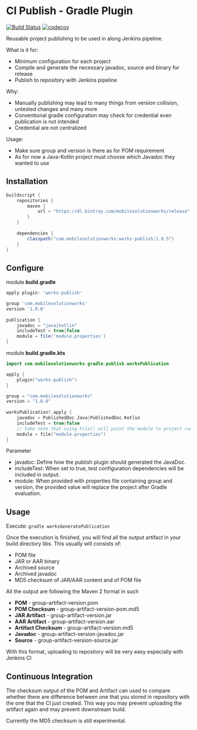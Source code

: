 # CI Publish - Gradle Plugin

[![Build Status](http://jenkins.mobilesolutionworks.com:8080/job/github/job/yunarta/job/works-ci-publish-gradle-plugin/job/master/badge/icon)](http://jenkins.mobilesolutionworks.com:8080/job/github/job/yunarta/job/works-ci-publish-gradle-plugin/job/master/)
[![codecov](https://codecov.io/gh/yunarta/works-ci-publish-gradle-plugin/branch/master/graph/badge.svg)](https://codecov.io/gh/yunarta/works-ci-publish-gradle-plugin)

Reusable project publishing to be used in along Jenkins pipeline.

What is it for:
- Minimum configuration for each project
- Compile and generate the necessary javadoc, source and binary for release
- Publish to repository with Jenkins pipeline

Why:
- Manually publishing may lead to many things from version collision, untested changes and many more
- Conventional gradle configuration may check for credential even publication is not intended
- Credential are not centralized

Usage:
- Make sure group and version is there as for POM requirement
- As for now a Java-Kotlin project must choose which Javadoc they wanted to use  

## Installation

```groovy
buildscript {
    repositories {
        maven {
            url = "https://dl.bintray.com/mobilesolutionworks/release"
        }
    }
    
    dependencies {
        classpath("com.mobilesolutionworks:works-publish:1.0.5")
    }    
}
```

## Configure

module **build.gradle**
```groovy
apply plugin: 'works-publish'

group 'com.mobilesolutionworks'
version '1.0.0'
            
publication {
    javadoc = "java|kotlin"
    includeTest = true|false
    module = file('module.properties')
}

```

module **build.gradle.kts**
```kotlin
import com.mobilesolutionworks.gradle.publish.worksPublication

apply {
    plugin("works-publish")
}

group = "com.mobilesolutionworks"
version = "1.0.0"
            
worksPublication?.apply {
    javadoc = PublishedDoc.Java|PublishedDoc.Kotlin
    includeTest = true|false
    // take note that using File() will point the module to project root instead   
    module = file("module.properties")
}
```
Parameter
- javadoc: Define how the publish plugin should generated the JavaDoc.
- includeTest: When set to true, test configuration dependencies will be included in output.
- module: When provided with properties file containing group and version, the provided value will replace the project 
after Gradle evaluation. 

## Usage

Execute:
```gradle worksGeneratePublication```

Once the execution is finished, you will find all the output artifact in your build directory libs.
This usually will consists of:
- POM file
- JAR or AAR binary
- Archived source
- Archived javadoc
- MD5 checksum of JAR/AAR content and of POM file

All the output are following the Maven 2 format in such
- **POM** - group-artifact-version.pom
- **POM Checksum** - group-artifact-version-pom.md5
- **JAR Artifact** - group-artifact-version.jar
- **AAR Artifact** - group-artifact-version.aar
- **Artifact Checksum** - group-artifact-version.md5
- **Javadoc** - group-artifact-version-javadoc.jar
- **Source** - group-artifact-version-source.jar

With this format, uploading to repository will be very easy especially with Jenkins CI

## Continuous Integration

The checksum output of the POM and Artifact can used to compare whether there are difference between one that you 
stored in repository with the one that the CI just created. This way you may prevent uploading the artifact again
and may prevent downstream build.

Currently the MD5 checksum is still experimental.